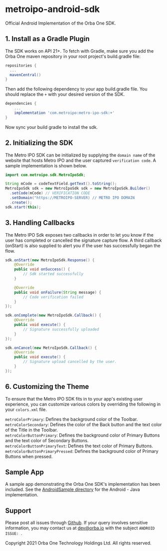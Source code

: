 # metroipo-android-sdk  
Official Android Implementation of the Orba One SDK.

## 1. Install as a Gradle Plugin  
The SDK works on API 21+. To fetch with Gradle, make sure you add the Orba One maven repository in your root project's build.gradle file:

```gradle
repositories {
  ...
  mavenCentral()
}
```

Then add the following dependency to your app build.gradle file. You should replace the `+` with your desired version of the SDK.
```gradle
dependencies {
    ...
    implementation 'com.metroipo:metro-ipo-sdk:+'
}
```

Now sync your build gradle to install the sdk.

## 2. Initializing the SDK

The Metro IPO SDK can be initialized by supplying the `domain name` of the website that hosts Metro IPO and the user captured `verification code`. A sample implementation is shown below.

```java
import com.metroipo.sdk.MetroIpoSdk;

String mCode = codeTextField.getText().toString();
MetroIpoSdk sdk = new MetroIpoSdk sdk = new MetroIpoSdk.Builder()
  .setCode(mCode) // VERIFICATION CODE
  .setDomain("https://METROIPO-SERVER) // METRO IPO DOMAIN
  .create();
sdk.start(this);
```

## 3. Handling Callbacks  
The Metro IPO Sdk exposes two callbacks in order to let you know if the user has completed or cancelled the signature capture flow. A third callback (onStart) is also supplied to alert you if the user has successfully began the flow.

```java
sdk.onStart(new MetroIpoSdk.Response() {
    @Override
    public void onSuccess() {
        // Sdk started successfully
    }

    @Override
    public void onFailure(String message) {
        // Code verification failed 
    }
});

sdk.onComplete(new MetroIpoSdk.Callback() {
    @Override
    public void execute() {
        // Signature successfully uploaded
    }
});

sdk.onCancel(new MetroIpoSdk.Callback() {
    @Override
    public void execute() {
        // Signature upload cancelled by the user.
    }
});
```

## 6. Customizing the Theme  
To ensure that the Metro IPO SDK fits in to your app's existing user experience, you can customize various colors by overriding the following in your ``colors.xml`` file.

```metroColorPrimary```: Defines the background color of the Toolbar.\
```metroColorSecondary```: Defines the color of the Back button and the text color of the Title in the Toolbar.\
```metroColorButtonPrimary```: Defines the background color of Primary Buttons and the text color of Secondary Buttons.\
```metroColorButtonPrimaryText```: Defines the text color of Primary Buttons.\
```metroColorButtonPrimaryPressed```: Defines the background color of Primary Buttons when pressed.

## Sample App
A sample app demonstrating the Orba One SDK's implementation has been included. See the [AndroidSample directory](https://github.com/metro-ipo/metroipo-android-sdk/tree/master/AndroidSample) for the Android - Java implementation.

## Support

Please post all issues through [Github](https://github.com/metro-ipo/metroipo-android-sdk/issues). If your query involves sensitive information, you may contact us at dev@orba.io with the subject `ANDROID ISSUE: `.

Copyright 2021 Orba One Technology Holdings Ltd. All rights reserved.
